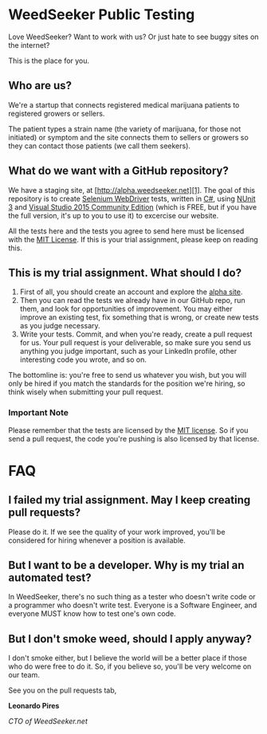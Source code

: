 WeedSeeker Public Testing
=========================


Love WeedSeeker? Want to work with us? Or just hate to see buggy sites on the internet?

This is the place for you.

## Who are us?

We're a startup that connects registered medical marijuana patients to registered growers or sellers.

The patient types a strain name (the variety of marijuana, for those not initiated) or symptom and the site connects them to sellers or growers so they can contact those patients (we call them seekers).

## What do we want with a GitHub repository?

We have a staging site, at [http://alpha.weedseeker.net][1]. The goal of this repository is to create [Selenium WebDriver](2) tests, written in [C#][3], using [NUnit 3][4] and [Visual Studio 2015 Community Edition][5] (which is FREE, but if you have the full version, it's up to you to use it) to excercise our website.

All the tests here and the tests you agree to send here must be licensed with the [MIT License][6]. If this is your trial assignment, please keep on reading this.

## This is my trial assignment. What should I do?

1. First of all, you should create an account and explore the [alpha site][1].
2. Then you can read the tests we already have in our GitHub repo, run them, and look for opportunities of improvement. You may either improve an existing test, fix something that is wrong, or create new tests as you judge necessary.
3. Write your tests. Commit, and when you're ready, create a pull request for us. Your pull request is your deliverable, so make sure you send us anything you judge important, such as your LinkedIn profile, other interesting code you wrote, and so on.

The bottomline is: you're free to send us whatever you wish, but you will only be hired if you match the standards for the position we're hiring, so think wisely when submitting your pull request.

### Important Note

Please remember that the tests are licensed by the [MIT license][6]. So if you send a pull request, the code you're pushing is also licensed by that license.


FAQ
===

## I failed my trial assignment. May I keep creating pull requests?

Please do it. If we see the quality of your work improved, you'll be considered for hiring whenever a position is available.

## But I want to be a developer. Why is my trial an automated test?

In WeedSeeker, there's no such thing as a tester who doesn't write code or a programmer who doesn't write test. Everyone is a Software Engineer, and everyone MUST know how to test one's own code.

## But I don't smoke weed, should I apply anyway?

I don't smoke either, but I believe the world will be a better place if those who do were free to do it. So, if you believe so, you'll be very welcome on our team.


See you on the pull requests tab,

**Leonardo Pires**

*CTO of WeedSeeker.net*



[1]: http://alpha.weedseeker.net
[2]: http://docs.seleniumhq.org/projects/webdriver/
[3]: https://msdn.microsoft.com/en-us/library/z1zx9t92.aspx
[4]: http://nunit.org/index.php?p=documentation
[5]: https://www.visualstudio.com/en-us/products/visual-studio-community-vs.aspx
[6]: https://github.com/WeedSeeker/PublicTesting/blob/master/LICENSE